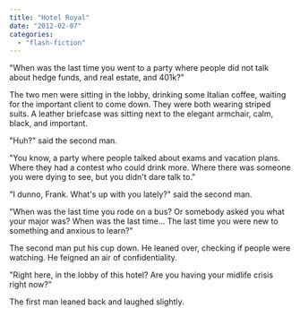 ```yaml
---
title: "Hotel Royal"
date: "2012-02-07"
categories: 
  - "flash-fiction"
---
```


"When was the last time you went to a party where people did not talk about hedge funds, and real estate, and 401k?"

The two men were sitting in the lobby, drinking some Italian coffee, waiting for the important client to come down. They were both wearing striped suits. A leather briefcase was sitting next to the elegant armchair, calm, black, and important.

"Huh?" said the second man.

"You know, a party where people talked about exams and vacation plans. Where they had a contest who could drink more. Where there was someone you were dying to see, but you didn't dare talk to."

"I dunno, Frank. What's up with you lately?" said the second man.

"When was the last time you rode on a bus? Or somebody asked you what your major was? When was the last time... The last time you were new to something and anxious to learn?"

The second man put his cup down. He leaned over, checking if people were watching. He feigned an air of confidentiality.

"Right here, in the lobby of this hotel? Are you having your midlife crisis right now?"

The first man leaned back and laughed slightly.
